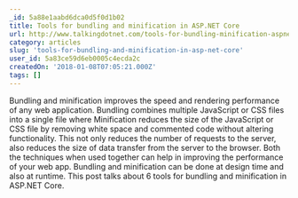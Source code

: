 ```yaml
---
_id: 5a88e1aabd6dca0d5f0d1b02
title: Tools for bundling and minification in ASP.NET Core
url: http://www.talkingdotnet.com/tools-for-bundling-minification-aspnet-core/
category: articles
slug: 'tools-for-bundling-and-minification-in-asp-net-core'
user_id: 5a83ce59d6eb0005c4ecda2c
createdOn: '2018-01-08T07:05:21.000Z'
tags: []
---
```


Bundling and minification improves the speed and rendering performance of any web application. Bundling combines multiple JavaScript or CSS files into a single file where Minification reduces the size of the JavaScript or CSS file by removing white space and commented code without altering functionality. This not only reduces the number of requests to the server, also reduces the size of data transfer from the server to the browser. Both the techniques when used together can help in improving the performance of your web app. Bundling and minification can be done at design time and also at runtime. This post talks about 6 tools for bundling and minification in ASP.NET Core.
